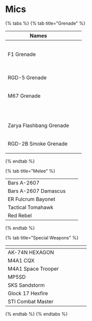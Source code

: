 # Mics



{% tabs %}
{% tab title="Grenade" %}


| Names                                                                                                                                                                                                                                                                             |   |   |
| --------------------------------------------------------------------------------------------------------------------------------------------------------------------------------------------------------------------------------------------------------------------------------- | - | - |
| <p><a href="https://steamuserimages-a.akamaihd.net/ugc/1618471030019459067/ABACC704401931CE5B0A67C7AB7EC1E841FC7FA2/"><img src="https://steamuserimages-a.akamaihd.net/ugc/1618471030019459067/ABACC704401931CE5B0A67C7AB7EC1E841FC7FA2/" alt=""></a></p><p>F1 Grenade</p>        |   |   |
| <p><a href="https://steamuserimages-a.akamaihd.net/ugc/1618471030019458297/7FA2BED236AA97E200210346E5A8D79177E36C14/"><img src="https://steamuserimages-a.akamaihd.net/ugc/1618471030019458297/7FA2BED236AA97E200210346E5A8D79177E36C14/" alt=""></a></p><p>RGD-5 Grenade</p>     |   |   |
| <p><a href="https://steamuserimages-a.akamaihd.net/ugc/1618471030019458810/220B9B710E5E06D068E7C69541B301DD41BA2B4F/"><img src="https://steamuserimages-a.akamaihd.net/ugc/1618471030019458810/220B9B710E5E06D068E7C69541B301DD41BA2B4F/" alt=""></a><br>M67 Grenade</p>          |   |   |
| <p><br><img src="https://steamuserimages-a.akamaihd.net/ugc/1618471030019457893/3861AC0C1A614A0BD37FA58D8D70FB2BAA1103C6/" alt=""></p><p>Zarya Flashbang Grenade</p>                                                                                                              |   |   |
| <p><a href="https://steamuserimages-a.akamaihd.net/ugc/1618471030019458550/288DCA1D3346F34E110C3DA6BD359713706B6E0C/"><img src="https://steamuserimages-a.akamaihd.net/ugc/1618471030019458550/288DCA1D3346F34E110C3DA6BD359713706B6E0C/" alt=""></a><br>RGD-2B Smoke Grenade</p> |   |   |
{% endtab %}

{% tab title="Melee" %}


|                                                                                                              |   |   |
| ------------------------------------------------------------------------------------------------------------ | - | - |
| <img src="../../.gitbook/assets/Bars_A-2607_38115.png" alt="" data-size="line">Bars A-2607                   |   |   |
| <img src="../../.gitbook/assets/Bars_A-2607_Damascus_38116.png" alt="" data-size="line">Bars A-2607 Damascus |   |   |
| <img src="../../.gitbook/assets/ER_Fulcrum_Bayonet_38117.png" alt="" data-size="line">ER Fulcrum Bayonet     |   |   |
| <img src="../../.gitbook/assets/Tactical_Tomahawk_38114.png" alt="" data-size="line">Tactical Tomahawk       |   |   |
| <img src="../../.gitbook/assets/Red_Rebel_38118.png" alt="" data-size="line">Red Rebel                       |   |   |
{% endtab %}

{% tab title="Special Weapons" %}


<table><thead><tr><th width="210.66666666666666"></th><th></th><th></th></tr></thead><tbody><tr><td><a href="https://steamuserimages-a.akamaihd.net/ugc/1618471030019422305/D7BDDBEEB00517290D7D96C1D9DEF29F514D4F57/"><img src="https://steamuserimages-a.akamaihd.net/ugc/1618471030019422305/D7BDDBEEB00517290D7D96C1D9DEF29F514D4F57/" alt=""></a><br>AK-74N HEXAGON</td><td></td><td></td></tr><tr><td><a href="https://steamuserimages-a.akamaihd.net/ugc/1618471030019426595/1B8AF8A26C08BAE743F98149AC6D252E62D71ACE/"><img src="https://steamuserimages-a.akamaihd.net/ugc/1618471030019426595/1B8AF8A26C08BAE743F98149AC6D252E62D71ACE/" alt=""></a><br>M4A1 CQX</td><td></td><td></td></tr><tr><td><a href="https://steamuserimages-a.akamaihd.net/ugc/1618471030019426878/27A3526DE994359942EE4937AF799C04E24FFEA4/"><img src="https://steamuserimages-a.akamaihd.net/ugc/1618471030019426878/27A3526DE994359942EE4937AF799C04E24FFEA4/" alt=""></a><br>M4A1 Space Trooper</td><td></td><td></td></tr><tr><td><img src="../../.gitbook/assets/MP5SD_37688.png" alt="">MP5SD</td><td></td><td></td></tr><tr><td><img src="../../.gitbook/assets/SKS_Sandstorm_38054.png" alt="">SKS Sandstorm</td><td></td><td></td></tr><tr><td><a href="https://steamuserimages-a.akamaihd.net/ugc/1618471030019453243/5C950C6336C30D87D94DCFBE51B729B1E4185129/"><img src="https://steamuserimages-a.akamaihd.net/ugc/1618471030019453243/5C950C6336C30D87D94DCFBE51B729B1E4185129/" alt=""></a><br>Glock 17 Hexfire</td><td></td><td></td></tr><tr><td><a href="https://steamuserimages-a.akamaihd.net/ugc/1618471030019457004/6C8D4291774A4316F200A8E0D1865096EED3C94C/"><img src="https://steamuserimages-a.akamaihd.net/ugc/1618471030019457004/6C8D4291774A4316F200A8E0D1865096EED3C94C/" alt=""></a><br>STI Combat Master</td><td></td><td></td></tr></tbody></table>
{% endtab %}
{% endtabs %}

